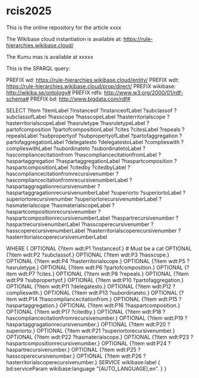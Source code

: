 # rcis2025

This is the online repository for the article xxxx

The Wikibase cloud instantiation is available at: https://rule-hierarchies.wikibase.cloud/

The Kumu mas is available at xxxxx

This is the SPARQL query: 

PREFIX wd: <https://rule-hierarchies.wikibase.cloud/entity/>
PREFIX wdt: <https://rule-hierarchies.wikibase.cloud/prop/direct/>
PREFIX wikibase: <http://wikiba.se/ontology#>
PREFIX rdfs: <http://www.w3.org/2000/01/rdf-schema#>
PREFIX bd: <http://www.bigdata.com/rdf#>

SELECT ?item ?itemLabel 
       ?instanceof ?instanceofLabel 
       ?subclassof ?subclassofLabel 
       ?hasscope ?hasscopeLabel 
       ?hasterritorialscope ?hasterritorialscopeLabel 
       ?hasruletype ?hasruletypeLabel 
       ?partofcomposition ?partofcompositionLabel 
       ?cites ?citesLabel 
       ?repeals ?repealsLabel 
       ?subpropertyof ?subpropertyofLabel 
       ?partofaggregation ?partofaggregationLabel 
       ?delegatesto ?delegatestoLabel 
       ?complieswith ?complieswithLabel 
       ?subordinateto ?subordinatetoLabel 
       ?hascompliancecitationfrom ?hascompliancecitationfromLabel 
       ?haspartaggregation ?haspartaggregationLabel 
       ?haspartcomposition ?haspartcompositionLabel 
       ?citedby ?citedbyLabel 
       ?hascompliancecitationfromrecursivenumber ?hascompliancecitationfromrecursivenumberLabel 
       ?haspartaggragationrecursivenumber ?haspartaggragationrecursivenumberLabel 
       ?superiorto ?superiortoLabel 
       ?superiortorecursivenumber ?superiortorecursivenumberLabel
       ?hasmaterialscope ?hasmaterialscopeLabel
       ?haspartcompositionrecursivenumber ?haspartcompositionrecursivenumberLabel
       ?haspartrecursivenumber ?haspartrecursivenumberLabel
       ?hasscoperecursivenumber ?hasscoperecursivenumberLabel
       ?hasterritorialscoperecursivenumber ?hasterritorialscoperecursivenumberLabel

WHERE
{
  OPTIONAL {?item wdt:P1 ?instanceof.} # Must be a cat
  OPTIONAL {?item wdt:P2 ?subclassof.}
  OPTIONAL {?item wdt:P3 ?hasscope.}
  OPTIONAL {?item wdt:P4 ?hasterritorialscope.}
  OPTIONAL {?item wdt:P5 ?hasruletype.}
  OPTIONAL {?item wdt:P6 ?partofcomposition.}
OPTIONAL {?item wdt:P7 ?cites.}
OPTIONAL {?item wdt:P8 ?repeals.}
OPTIONAL {?item wdt:P9 ?subpropertyof.}
OPTIONAL {?item wdt:P10 ?partofaggregation.}
OPTIONAL {?item wdt:P11 ?delegatesto.}
OPTIONAL {?item wdt:P12 ?complieswith.}
OPTIONAL {?item wdt:P13 ?subordinateto.}
OPTIONAL {?item wdt:P14 ?hascompliancecitationfrom.}
OPTIONAL {?item wdt:P15 ?haspartaggregation.}
OPTIONAL {?item wdt:P16 ?haspartcomposition.}
OPTIONAL {?item wdt:P17 ?citedby.}
OPTIONAL {?item wdt:P18 ?hascompliancecitationfromrecursivenumber.}
OPTIONAL {?item wdt:P19 ?haspartaggragationrecursivenumber.}
OPTIONAL {?item wdt:P20 ?superiorto.}
OPTIONAL {?item wdt:P21 ?superiortorecursivenumber.}
OPTIONAL {?item wdt:P22 ?hasmaterialscope.}
OPTIONAL {?item wdt:P23 ?haspartcompositionrecursivenumber.}
OPTIONAL {?item wdt:P24 ?haspartrecursivenumber.}
OPTIONAL {?item wdt:P25 ?hasscoperecursivenumber.}
OPTIONAL {?item wdt:P26 ?hasterritorialscoperecursivenumber.}
  SERVICE wikibase:label { 
    bd:serviceParam wikibase:language "[AUTO_LANGUAGE],en". 
  }
}
